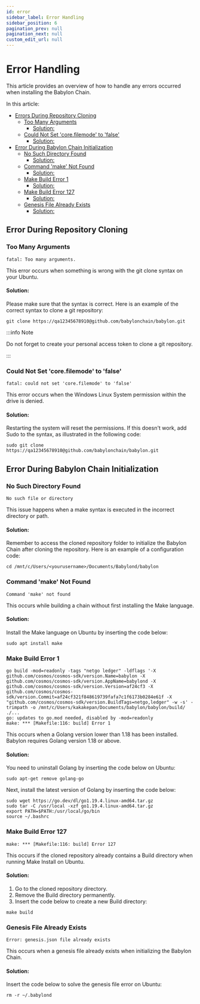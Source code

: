```yaml
---
id: error
sidebar_label: Error Handling
sidebar_position: 6
pagination_prev: null
pagination_next: null
custom_edit_url: null
---
```


# Error Handling
This article provides an overview of how to handle any errors occurred when installing the Babylon Chain.

In this article:
- [Errors During Repository Cloning](#error1)
    - [Too Many Arguments](#error1.1)
        - [Solution:](#sol1)
    -  [Could Not Set 'core.filemode' to 'false'](#error1.2)
        - [Solution:](#sol2)
- [Error During Babylon Chain Initialization](#error2)
    - [No Such Directory Found](#error2.1)
        - [Solution:](#sol3)
    - [Command 'make' Not Found](#error2.2)
        - [Solution:](#sol4)
    - [Make Build Error 1](#error2.3)
        - [Solution:](#sol5)
    - [Make Build Error 127](#error2.4)
        - [Solution:](#sol6)
    - [Genesis File Already Exists](#error2.5)
        - [Solution:](#sol7)
    
## Error During Repository Cloning <a id="error1"></a>
### Too Many Arguments <a id="error1.1"></a>
```
fatal: Too many arguments.
```
This error occurs when something is wrong with the git clone syntax on your Ubuntu.

#### Solution: <a id="sol1"></a>
Please make sure that the syntax is correct. Here is an example of the correct syntax to clone a git repository:
```
git clone https://qa12345678910@github.com/babylonchain/babylon.git
```
:::info Note

Do not forget to create your personal access token to clone a git repository.

:::
### Could Not Set 'core.filemode' to 'false' <a id="error1.2"></a>
```
fatal: could not set 'core.filemode' to 'false'
```
This error occurs when the Windows Linux System permission within the drive is denied.
#### Solution: <a id="sol2"></a>
Restarting the system will reset the permissions. If this doesn't work, add Sudo to the syntax, as illustrated in the following code:
```
sudo git clone https://qa12345678910@github.com/babylonchain/babylon.git
```
## Error During Babylon Chain Initialization <a id="error2"></a>
### No Such Directory Found <a id="error2.1"></a>
```
No such file or directory
```
This issue happens when a make syntax is executed in the incorrect directory or path.
#### Solution: <a id="sol3"></a>
Remember to access the cloned repository folder to initialize the Babylon Chain after cloning the repository. Here is an example of a configuration code:
```
cd /mnt/c/Users/<yourusername>/Documents/Babylond/babylon
```
### Command 'make' Not Found <a id="error2.2"></a>
```
Command 'make' not found
```
This occurs while building a chain without first installing the Make language.
#### Solution: <a id="sol4"></a>
Install the Make language on Ubuntu by inserting the code below:
```
sudo apt install make
```
### Make Build Error 1 <a id="error2.3"></a>
```
go build -mod=readonly -tags "netgo ledger" -ldflags '-X github.com/cosmos/cosmos-sdk/version.Name=babylon -X github.com/cosmos/cosmos-sdk/version.AppName=babylond -X github.com/cosmos/cosmos-sdk/version.Version=af24cf3 -X github.com/cosmos/cosmos-sdk/version.Commit=af24cf321f848619739fafa7c1f6173b0284e61f -X "github.com/cosmos/cosmos-sdk/version.BuildTags=netgo,ledger" -w -s' -trimpath -o /mnt/c/Users/kakakepan/Documents/babylon/babylon/build/ ./...
go: updates to go.mod needed, disabled by -mod=readonly
make: *** [Makefile:116: build] Error 1
```
This occurs when a Golang version lower than 1.18 has been installed. Babylon requires Golang version 1.18 or above.
#### Solution: <a id="sol5"></a>
You need to uninstall Golang by inserting the code below on Ubuntu:
```
sudo apt-get remove golang-go
```
Next, install the latest version of Golang by inserting the code below:
```
sudo wget https://go.dev/dl/go1.19.4.linux-amd64.tar.gz
sudo tar -C /usr/local -xzf go1.19.4.linux-amd64.tar.gz
export PATH=$PATH:/usr/local/go/bin
source ~/.bashrc
```
### Make Build Error 127 <a id="error2.4"></a>
```
make: *** [Makefile:116: build] Error 127
```
This occurs if the cloned repository already contains a Build directory when running Make Install on Ubuntu.
#### Solution: <a id="sol6"></a>
1. Go to the cloned repository directory.
2. Remove the Build directory permanently.
3. Insert the code below to create a new Build directory:
```
make build
```
### Genesis File Already Exists <a id="error2.5"></a>
```
Error: genesis.json file already exists
```
This occurs when a genesis file already exists when initializing the Babylon Chain.
#### Solution: <a id="sol7"></a>
Insert the code below to solve the genesis file error on Ubuntu:
```
rm -r ~/.babylond
```